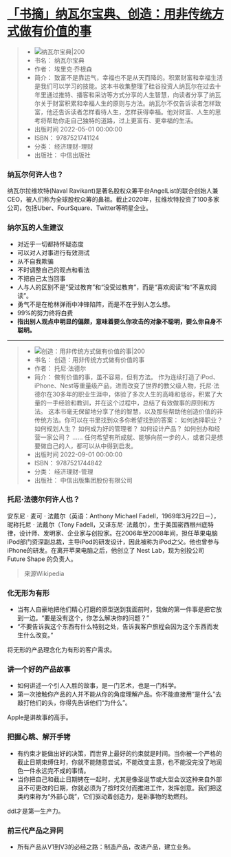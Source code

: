# [「书摘」纳瓦尔宝典、创造：用非传统方式做有价值的事](https://github.com/hadwinn/blog/issues/7)

> - ![ 纳瓦尔宝典|200](https://wfqqreader-1252317822.image.myqcloud.com/cover/191/44026191/t7_44026191.jpg)
> - 书名： 纳瓦尔宝典
> - 作者： 埃里克·乔根森
> - 简介： 致富不是靠运气，幸福也不是从天而降的。积累财富和幸福生活是我们可以学习的技能。这本书收集整理了硅谷投资人纳瓦尔在过去十年里通过推特、播客和采访等方式分享的人生智慧，向读者分享了纳瓦尔关于财富积累和幸福人生的原则与方法。纳瓦尔不仅告诉读者怎样致富，他还告诉读者怎样看待人生，怎样获得幸福。他对财富、人生的思考将帮助你走自己独特的道路，过上更富有、更幸福的生活。
> - 出版时间 2022-05-01 00:00:00
> - ISBN： 9787521741124
> - 分类： 经济理财-理财
> - 出版社： 中信出版社

### 纳瓦尔何许人也？
纳瓦尔拉维坎特(Naval Ravikant)是著名股权众筹平台AngelList的联合创始人兼CEO，被人们称为全球股权众筹的鼻祖。截止2020年，拉维坎特投资了100多家公司，包括Uber、FourSquare、Twitter等明星企业。
### 纳尔瓦的人生建议
- 对近乎一切都持怀疑态度
- 可以对人对事进行有效测试
- 从不自我欺骗
- 不时调整自己的观点和看法
- 不把自己太当回事
- 人与人的区别不是“受过教育”和“没受过教育”，而是“喜欢阅读”和“不喜欢阅读”。
- 勇气不是在枪林弹雨中冲锋陷阵，而是不在乎别人怎么想。
- 99%的努力终将白费
- **指出别人观点中明显的偏颇，意味着要么你攻击的对象不聪明，要么你自身不聪明。**
***
> - ![ 创造：用非传统方式做有价值的事|200](https://weread-1258476243.file.myqcloud.com/weread/cover/53/cpPlatform_tzdqT27m3vyaHnX5o8Vbwk/t7_cpPlatform_tzdqT27m3vyaHnX5o8Vbwk.jpg)
> - 书名： 创造：用非传统方式做有价值的事
> - 作者： 托尼·法德尔
> - 简介： 做有价值的事，虽不容易，但有方法。 作为连续打造了iPod、iPhone、Nest等重量级产品，进而改变了世界的教父级人物，托尼·法德尔在30多年的职业生涯中，体验了多次人生的高峰和低谷，积累了大量的一手经验和教训，并在这个过程中，总结了有效做事的原则和方法。 
这本书毫无保留地分享了他的智慧，以及那些帮助他创造价值的非传统方法。你可以在书里找到众多你希望找到的答案： 如何选择职业？ 如何规划人生？ 如何成为好的管理者？ 如何设计产品？ 如何创办和经营一家公司？ …… 
任何希望有所成就、能够向前一步的人，或者只是想要做自己的人，都可以从中得到启发。
> - 出版时间 2022-09-01 00:00:00
> - ISBN： 9787521744842
> - 分类： 经济理财-管理
> - 出版社： 中信出版集团股份有限公司
### 托尼·法德尔何许人也？
安东尼 · 麦可 · 法戴尔（英语：Anthony Michael Fadell，1969年3月22日－），昵称托尼 · 法戴尔（Tony Fadell，又译东尼·  法戴尔），生于美国密西根州底特律，设计师、发明家、企业家与创投家。在2006年至2008年间，担任苹果电脑iPod部门资深副总裁，主导iPod的研发设计，因此被称为iPod之父。他也曾参与iPhone的研发。在离开苹果电脑之后，他创立了 Nest Lab，现为创投公司 Future Shape 的负责人。
>来源Wikipedia

### 化无形为有形
- 当有人自豪地把他们精心打磨的原型送到我面前时，我做的第一件事是把它放到一边。“要是没有这个，你怎么解决你的问题？” 
- “不要告诉我这个东西有什么特别之处，告诉我客户旅程会因为这个东西而发生什么改变。” 

将无形的产品理念化为有形的客户需求。
### 讲一个好的产品故事
- 如何讲述一个引人入胜的故事，是一门艺术，也是一门科学。 
- 第一次接触你产品的人并不能从你的角度理解产品。你不能直接用“是什么”去敲打他们的头，你得先告诉他们“为什么”。 

Apple是讲故事的高手。
### 把握心跳、解开手铐
- 有约束才能做出好的决策，而世界上最好的约束就是时间。当你被一个严格的截止日期束缚住时，你就不能随意尝试，不能改变主意，也不能没完没了地润色一件永远完不成的事情。 
- 当你把自己和截止日期铐在一起时，尤其是像圣诞节或大型会议这种来自外部且不可更改的日期，你就必须为了按时交付而推进工作，发挥创意。我们把这类约束称为“外部心跳”，它们驱动着创造力，是新事物的助燃剂。 

ddl才是第一生产力。
### 前三代产品之异同
- 所有产品从V1到V3的必经之路：制造产品，改进产品，建立业务。